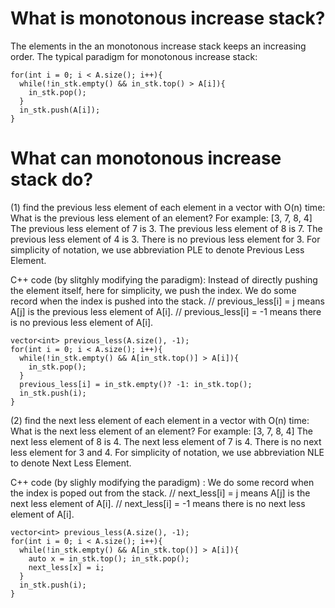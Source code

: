# What is monotonous increase stack?

  The elements in the an monotonous increase stack keeps an increasing order.
  The typical paradigm for monotonous increase stack:
    
    for(int i = 0; i < A.size(); i++){
      while(!in_stk.empty() && in_stk.top() > A[i]){
        in_stk.pop();
      }
      in_stk.push(A[i]);
    }


# What can monotonous increase stack do?
    
  (1) find the previous less element of each element in a vector with O(n) time:
    What is the previous less element of an element?
    For example:
    [3, 7, 8, 4]
    The previous less element of 7 is 3.
    The previous less element of 8 is 7.
    The previous less element of 4 is 3.
    There is no previous less element for 3.
    For simplicity of notation, we use abbreviation PLE to denote Previous Less Element.
    
  C++ code (by slitghly modifying the paradigm):
    Instead of directly pushing the element itself, here for simplicity, we push the index.
    We do some record when the index is pushed into the stack.
    // previous_less[i] = j means A[j] is the previous less element of A[i].
    // previous_less[i] = -1 means there is no previous less element of A[i].
    
    
    vector<int> previous_less(A.size(), -1);
    for(int i = 0; i < A.size(); i++){
      while(!in_stk.empty() && A[in_stk.top()] > A[i]){
        in_stk.pop();
      }
      previous_less[i] = in_stk.empty()? -1: in_stk.top();
      in_stk.push(i);
    }
    
    
  (2) find the next less element of each element in a vector with O(n) time:
    What is the next less element of an element?
    For example:
    [3, 7, 8, 4]
    The next less element of 8 is 4.
    The next less element of 7 is 4.
    There is no next less element for 3 and 4.
    For simplicity of notation, we use abbreviation NLE to denote Next Less Element.
    
  C++ code (by slighly modifying the paradigm) :
    We do some record when the index is poped out from the stack.
    // next_less[i] = j means A[j] is the next less element of A[i].
    // next_less[i] = -1 means there is no next less element of A[i].
    
    
    vector<int> previous_less(A.size(), -1);
    for(int i = 0; i < A.size(); i++){
      while(!in_stk.empty() && A[in_stk.top()] > A[i]){
        auto x = in_stk.top(); in_stk.pop();
        next_less[x] = i;
      }
      in_stk.push(i);
    }
